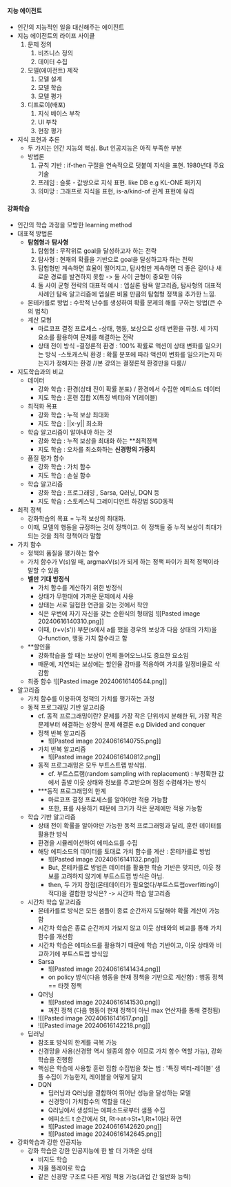 #### 지능 에이전트
- 인간의 지능적인 일을 대신해주는 에이전트
- 지능 에이전트의 라이프 사이클
	1. 문제 정의
		1. 비즈니스 정의
		2. 데이터 수집
	2. 모델(에이전트) 제작
		1. 모델 설계
		2. 모델 학습
		3. 모델 평가
	3. 디프로이(배포)
		1. 지식 베이스 부착
		2. UI 부착
		3. 현장 평가
- 지식 표현과 추론
	- 두 가지는 인간 지능의 핵심. But 인공지능은 아직 부족한 부분
	- 방법론
		1. 규칙 기반 : if-then 구절을 연속적으로 덧붙여 지식을 표현. 1980년대 주요기술
		2. 프레임 : 슬롯 - 값쌍으로 지식 표현. like DB e.g KL-ONE 패키지
		3. 의미망 : 그래프로 지식을 표현, is-a/kind-of 관계 표현에 유리

#### 강화학습

- 인간의 학습 과정을 모방한 learning method
- 대표적 방법론
	- **탐험형**과 **탐사형**
		1. 탐험형 : 무작위로 goal을 달성하고자 하는 전략
		2. 탐사형 :  현재의 확률을 기반으로 goal을 달성하고자 하는 전략
		3. 탐험형만 계속하면 효율이 떨어지고, 탐사형만 계속하면 더 좋은 길이나 새로운 경로를 발견하지 못함 -> 둘 사이 균형이 중요한 이유
		4. 둘 사이 균형 전략의 대표적 예시 : 엡실론 탐욕 알고리즘, 탐사형의 대표적 사례인 탐욕 알고리즘에 엡실론 비율 만큼의 탐험형 정책을 추가한 느낌.
	- 몬테카를로 방법 : 수학적 난수를 생성하여 확률 문제의 해를 구하는 방법(큰 수의 법칙)
	- 계산 모형
		- 마르코프 결정 프로세스
			-상태, 행동, 보상으로 상태 변환을 규정. 세 가지 요소를 활용하여 문제를 해결하는 전략
		- 상태 전이 방식
			-결정론적 환경 : 100% 확률로 액션이 상태 변화를 일으키는 방식
			-스토캐스틱 환경 : 확률 분포에 따라 액션이 변화를 일으키는지 마는지가 정해지는 환경
			//본 강의는 결정론적 환경만을 다룸//
- 지도학습과의 비교
	- 데이터
		- 강화 학습 : 환경(상태 전이 확률 분포) / 환경에서 수집한 에피소드 데이터
		- 지도 학습 : 훈련 집합 X(특징 벡터)와 Y(레이블)
	- 최적화 목표
		- 강화 학습 : 누적 보상 최대화
		- 지도 학습 : ||x-y|| 최소화
	- 학습 알고리즘이 알아내야 하는 것
		- 강화 학습 : 누적 보상을 최대화 하는 **최적정책
		- 지도 학습 : 오차를 최소화하는 **신경망의 가중치**
	- 품질 평가 함수
		- 강화 학습 : 가치 함수
		- 지도 학습 : 손실 함수
	- 학습 알고리즘
		- 강화 학습 :  프로그래밍 , Sarsa, Q러닝, DQN 등
		- 지도 학습 : 스토케스틱 그레이디언트 하강법 SGD동적
- 최적 정책
	- 강화학습의 목표 = 누적 보상의 최대화.
	- 이때, 모델의 행동을 규정하는 것이 정책이고. 이 정책들 중 누적 보상이 최대가 되는 것을 최적 정책이라 말함
- 가치 함수
	- 정책의 품질을 평가하는 함수
	- 가치 함수가 V(s)일 때, argmaxV(s)가 되게 하는 정책 파이가 최적 정책이라 말할 수 있음
	- **벨만 기대 방정식**
		+ 가치 함수를 계산하기 위한 방정식
		+ 상태가 무한대에 가까운 문제에서 사용
		+ 상태는 서로 밀접한 연관을 갖는 것에서 착안
		+ 식은 우변에 자기 자신을 갖는 순환식의 형태임
		  ![[Pasted image 20240616140310.png]]
		- 이때, (r+v(s')) 부분(s에서 a를 했을 경우의 보상과 다음 상태의 가치)을 Q-function, 행동 가치 함수라고 함
	- **할인율
		- 강화학습을 할 때는 보상이 언제 들어오느냐도 중요한 요소임
		- 때문에, 지연되는 보상에는 할인율 감마를 적용하여 가치를 일정비율로 삭감함
	- 최종 함수
		![[Pasted image 20240616140544.png]]
- 알고리즘
	- 가치 함수를 이용하여 정책의 가치를 평가하는 과정
	- 동적 프로그래밍 기반 알고리즘
		- cf. 동적 프로그래밍이란? 문제를 가장 작은 단위까지 분해한 뒤, 가장 작은 문제부터 해결하는 상향식 문제 해결론 e.g Divided and conquer
		- 정책 반복 알고리즘
			- ![[Pasted image 20240616140755.png]]
		- 가치 반복 알고리즘
			- ![[Pasted image 20240616140812.png]]
		- 동적 프로그래밍은 모두 부트스트랩 방식임.
			- cf. 부트스트램(random sampling with replacement) : 부정확한 값에서 출발 이웃 상태와 정보를 주고받으며 점점 수렴해가는 방식
		- ***동적 프로그래밍의 한계
			- 마르코프 결정 프로세스를 알아야만 적용 가능함
			- 또한, 표를 사용하기 때문에 크기가 작은 문제에만 적용 가능함
	- 학습 기반 알고리즘
		- 상태 전이 확률을 알아야만 가능한 동적 프로그래밍과 달리, 훈련 데이터를 활용한 방식
		- 환경을 시뮬레이션하여 에피소드를 수집
		- 해당 에피소드의 데이터를 토대로 가치 함수를 계산 : 몬테카를로 방법
			- ![[Pasted image 20240616141132.png]]
			- But, 몬테카를로 방법은 데이터를 활용한 학습 기반은 맞지만, 이웃 정보를 고려하지 않기에 부트스트랩 방식은 아님.
			- then, 두 가지 장점(몬테데이터가 필요없다/부트스트랩overfitting이 적다)을 결합한 방식은? -> 시간차 학습 알고리즘
	- 시간차 학습 알고리즘
		- 몬테카를로 방식은 모든 샘플이 종료 순간까지 도달해야 확률 계산이 가능함
		- 시간차 학습은 종료 순간까지 가보지 않고 이웃 상태와의 비교를 통해 가치함수를 개선함
		- 시간차 학습은 에피소드를 활용하기 때문에 학습 기반이고, 이웃 상태와 비교하기에 부트스트랩 방식임
		- Sarsa
			- ![[Pasted image 20240616141434.png]]
			- on policy 방식(다음 행동을 현재 정책을 기반으로 계산함) : 행동 정책 == 타켓 정책
		- Q러닝
			- ![[Pasted image 20240616141530.png]]
			- 꺼진 정책 (다음 행동이 현재 정책이 아닌 max 연산자를 통해 결정됨)
		- ![[Pasted image 20240616141617.png]]
		- ![[Pasted image 20240616142218.png]]
	- 딥러닝
		- 참조표 방식의 한계를 극복 가능
		- 신경망을 사용(신경망 역시 일종의 함수 이므로 가치 함수 역할 가능), 강화 학습을 진행함
		- 핵심은 학습에 사용할 훈련 집합 수집법을 찾는 법 : '특징 벡터-레이블' 샘플 수집이 가능한지, 레이블을 어떻게 달지
		- DQN
			- 딥러닝과 Q러닝을 결합하여 뛰어난 성능을 달성하는 모델
			- 신경망이 가치함수의 역할을 대신
			- Q러닝에서 생성되는 에피소드로부터 샘플 수집
			- 에피소드 t 순간에서 St, Rt->at->St+1,Rt+1이라 하면
			- ![[Pasted image 20240616142620.png]]
			- ![[Pasted image 20240616142645.png]]
- 강화학습과 강한 인공지능
	- 강화 학습은 강한 인공지능에 한 발 더 가까운 상태
		- 비지도 학습
		- 자율 플레이로 학습
		- 같은 신경망 구조로 다른 게임 적용 가능(과업 간 일반화 능력)

